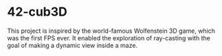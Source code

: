 # 42-cub3D
This project is inspired by the world-famous Wolfenstein 3D game, which was the first FPS ever. It enabled the exploration of ray-casting with the goal of making a dynamic view inside a maze.

